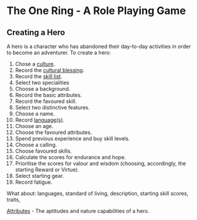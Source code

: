 # The One Ring - A Role Playing Game

## Creating a Hero

A hero is a character who has abandoned their day-to-day activities in order to become an adventurer.  To create a hero:

1. Chose a [culture](cultures.md).
2. Record the [cultural blessing](cultural-blessing.md).  
3. Record the [skill list](skill-list.md). 
4. Select two specialities
5. Choose a background. 
6. Record the basic attributes.
7. Record the favoured skill.
8. Select two distinctive features. 
9. Choose a name.
10. Record [language(s)](languages.md).
11. Choose an age.
9. Choose the favoured attributes.
10. Spend previous experience and buy skill levels.
11. Choose a calling.
12. Choose favoured skills.
13. Calculate the scores for endurance and hope. 
14. Prioritise the scores for valour and wisdom (choosing, accordingly, the starting Reward or Virtue).
15. Select starting gear.
16. Record fatigue.

What about:  languages, standard of living, description, starting skill scores, traits,

[Attributes](attributes.md) - The aptitudes and nature capabilities of a hero.
